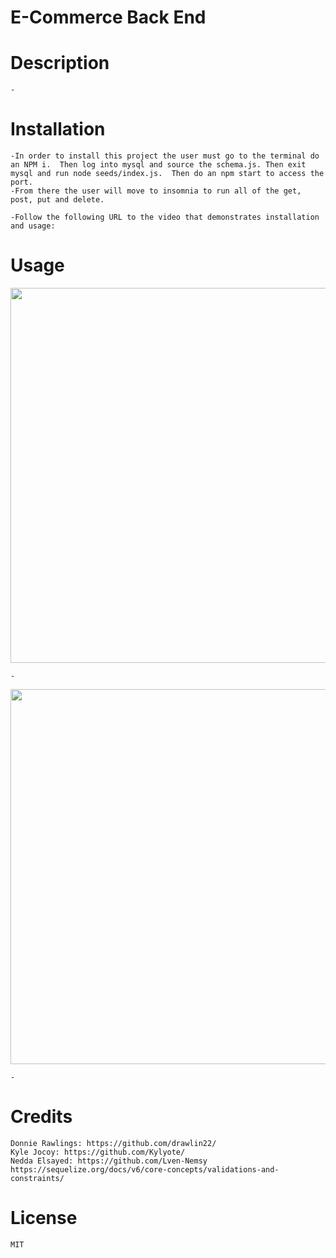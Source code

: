 # E-Commerce Back End

# Description
    -
       
    
# Installation
    -In order to install this project the user must go to the terminal do an NPM i.  Then log into mysql and source the schema.js. Then exit mysql and run node seeds/index.js.  Then do an npm start to access the port.
    -From there the user will move to insomnia to run all of the get, post, put and delete.

    -Follow the following URL to the video that demonstrates installation and usage: 
        
    
# Usage
    

<img src="" alt="" width="600px" />
   
    - 

<img src="" alt="" width="600px" />   
    
    -   

# Credits
    Donnie Rawlings: https://github.com/drawlin22/
    Kyle Jocoy: https://github.com/Kylyote/
    Nedda Elsayed: https://github.com/Lven-Nemsy
    https://sequelize.org/docs/v6/core-concepts/validations-and-constraints/

      
# License
    MIT


